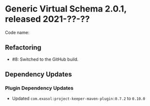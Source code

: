 # Generic Virtual Schema 2.0.1, released 2021-??-??

Code name:

## Refactoring

* #8: Switched to the GitHub build.

## Dependency Updates

### Plugin Dependency Updates

* Updated `com.exasol:project-keeper-maven-plugin:0.7.2` to `0.10.0`